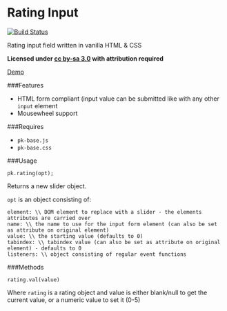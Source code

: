Rating Input
=========================

[![Build Status](https://travis-ci.org/sw4/pk-rating.svg?branch=master)](https://travis-ci.org/sw4/pk-rating)

Rating input field written in vanilla HTML &amp; CSS

**Licensed under [cc by-sa 3.0](http://creativecommons.org/licenses/by-sa/3.0/) with attribution required**

[Demo](http://sw4.github.io/rating-input/)

###Features

- HTML form compliant (input value can be submitted like with any other `input` element
- Mousewheel support

###Requires

- `pk-base.js`
- `pk-base.css`


###Usage

`pk.rating(opt);`

Returns a new slider object.

`opt` is an object consisting of:

```
element: \\ DOM element to replace with a slider - the elements attributes are carried over
name: \\ the name to use for the input form element (can also be set as attribute on original element)
value: \\ the starting value (defaults to 0)
tabindex: \\ tabindex value (can also be set as attribute on original element) - defaults to 0
listeners: \\ object consisting of regular event functions
```

###Methods

`rating.val(value)`

Where `rating` is a rating object and value is either blank/null to get the current value, or a numeric value to set it (0-5)
